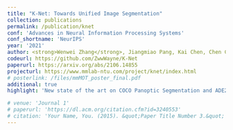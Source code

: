 ```yaml
---
title: "K-Net: Towards Unified Image Segmentation"
collection: publications
permalink: /publication/knet
conf: 'Advances in Neural Information Processing Systems'
conf_shortname: 'NeurIPS'
year: '2021'
author: <strong>Wenwei Zhang</strong>, Jiangmiao Pang, Kai Chen, Chen Change Loy
codeurl: https://github.com/ZwwWayne/K-Net
paperurl: https://arxiv.org/abs/2106.14855
projecturl: https://www.mmlab-ntu.com/project/knet/index.html
# posterlink: /files/mmMOT_poster_final.pdf
additional: true
highlight: 'New state of the art on COCO Panoptic Segmentation and ADE20K Semantic Segmentation datasets.'

# venue: 'Journal 1'
# paperurl: 'https://dl.acm.org/citation.cfm?id=3240553'
# citation: 'Your Name, You. (2015). &quot;Paper Title Number 3.&quot; <i>Journal 1</i>. 1(3).'
---
```

